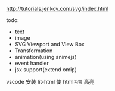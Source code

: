 http://tutorials.jenkov.com/svg/index.html

todo:

* text
* image
* SVG Viewport and View Box
* Transformation
* animation(using animejs)
* event handler
* jsx support(extend omip)


vscode 安装 lit-html 使 html`内容` 高亮
